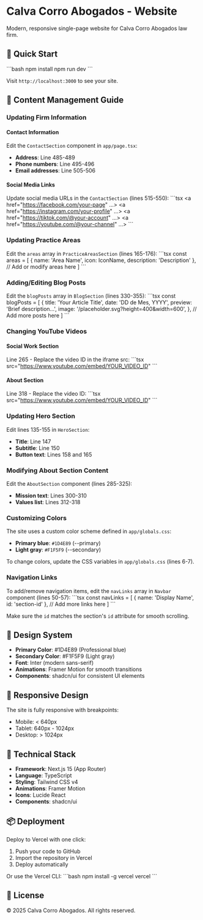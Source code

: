 # Calva Corro Abogados - Website

Modern, responsive single-page website for Calva Corro Abogados law firm.

## 🚀 Quick Start

\`\`\`bash
npm install
npm run dev
\`\`\`

Visit `http://localhost:3000` to see your site.

## 📝 Content Management Guide

### Updating Firm Information

#### Contact Information
Edit the `ContactSection` component in `app/page.tsx`:
- **Address**: Line 485-489
- **Phone numbers**: Line 495-496
- **Email addresses**: Line 505-506

#### Social Media Links
Update social media URLs in the `ContactSection` (lines 515-550):
\`\`\`tsx
<a href="https://facebook.com/your-page" ...>
<a href="https://instagram.com/your-profile" ...>
<a href="https://tiktok.com/@your-account" ...>
<a href="https://youtube.com/@your-channel" ...>
\`\`\`

### Updating Practice Areas

Edit the `areas` array in `PracticeAreasSection` (lines 165-176):
\`\`\`tsx
const areas = [
  { name: 'Area Name', icon: IconName, description: 'Description' },
  // Add or modify areas here
]
\`\`\`

### Adding/Editing Blog Posts

Edit the `blogPosts` array in `BlogSection` (lines 330-355):
\`\`\`tsx
const blogPosts = [
  {
    title: 'Your Article Title',
    date: 'DD de Mes, YYYY',
    preview: 'Brief description...',
    image: '/placeholder.svg?height=400&width=600',
  },
  // Add more posts here
]
\`\`\`

### Changing YouTube Videos

#### Social Work Section
Line 265 - Replace the video ID in the iframe src:
\`\`\`tsx
src="https://www.youtube.com/embed/YOUR_VIDEO_ID"
\`\`\`

#### About Section
Line 318 - Replace the video ID:
\`\`\`tsx
src="https://www.youtube.com/embed/YOUR_VIDEO_ID"
\`\`\`

### Updating Hero Section

Edit lines 135-155 in `HeroSection`:
- **Title**: Line 147
- **Subtitle**: Line 150
- **Button text**: Lines 158 and 165

### Modifying About Section Content

Edit the `AboutSection` component (lines 285-325):
- **Mission text**: Lines 300-310
- **Values list**: Lines 312-318

### Customizing Colors

The site uses a custom color scheme defined in `app/globals.css`:
- **Primary blue**: `#1D4E89` (--primary)
- **Light gray**: `#F1F5F9` (--secondary)

To change colors, update the CSS variables in `app/globals.css` (lines 6-7).

### Navigation Links

To add/remove navigation items, edit the `navLinks` array in `Navbar` component (lines 50-57):
\`\`\`tsx
const navLinks = [
  { name: 'Display Name', id: 'section-id' },
  // Add more links here
]
\`\`\`

Make sure the `id` matches the section's `id` attribute for smooth scrolling.

## 🎨 Design System

- **Primary Color**: #1D4E89 (Professional blue)
- **Secondary Color**: #F1F5F9 (Light gray)
- **Font**: Inter (modern sans-serif)
- **Animations**: Framer Motion for smooth transitions
- **Components**: shadcn/ui for consistent UI elements

## 📱 Responsive Design

The site is fully responsive with breakpoints:
- Mobile: < 640px
- Tablet: 640px - 1024px
- Desktop: > 1024px

## 🔧 Technical Stack

- **Framework**: Next.js 15 (App Router)
- **Language**: TypeScript
- **Styling**: Tailwind CSS v4
- **Animations**: Framer Motion
- **Icons**: Lucide React
- **Components**: shadcn/ui

## 📦 Deployment

Deploy to Vercel with one click:
1. Push your code to GitHub
2. Import the repository in Vercel
3. Deploy automatically

Or use the Vercel CLI:
\`\`\`bash
npm install -g vercel
vercel
\`\`\`

## 📄 License

© 2025 Calva Corro Abogados. All rights reserved.
